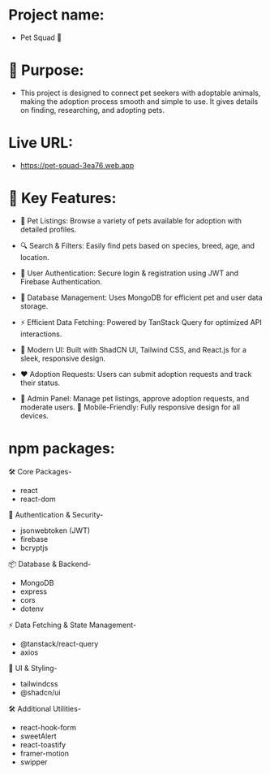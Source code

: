 # Project name: 
* Pet Squad 🐾

# 📌 Purpose: 
* This project is designed to connect pet seekers with adoptable animals, making the adoption process smooth and simple to use. It gives details on finding, researching, and adopting pets.

# Live URL:   
* https://pet-squad-3ea76.web.app

# 🚀 Key Features:

* 🐶 Pet Listings: Browse a variety of pets available for adoption with detailed profiles.

* 🔍 Search & Filters: Easily find pets based on species, breed, age, and location.

* 📝 User Authentication: Secure login & registration using JWT and Firebase Authentication.

* 💾 Database Management: Uses MongoDB for efficient pet and user data storage.

* ⚡ Efficient Data Fetching: Powered by TanStack Query for optimized API interactions.

* 🎨 Modern UI: Built with ShadCN UI, Tailwind CSS, and React.js for a sleek, responsive design.

* ❤️ Adoption Requests: Users can submit adoption requests and track their status.

* 📢 Admin Panel: Manage pet listings, approve adoption requests, and moderate users.
📱 Mobile-Friendly: Fully responsive design for all devices.


# npm packages:

🛠 Core Packages-
* react 
* react-dom

🔐 Authentication & Security-
* jsonwebtoken (JWT)
* firebase 
* bcryptjs

📦 Database & Backend-
* MongoDB
* express 
* cors
* dotenv

⚡ Data Fetching & State Management-
* @tanstack/react-query 
* axios 

🎨 UI & Styling-
* tailwindcss
* @shadcn/ui 

 🛠 Additional Utilities-
* react-hook-form 
* sweetAlert
* react-toastify
* framer-motion 
* swipper
